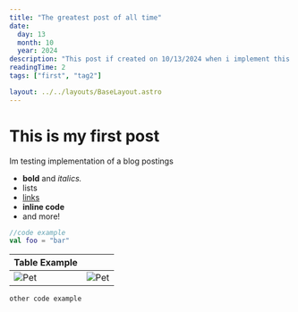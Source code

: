 ```yaml
---
title: "The greatest post of all time"
date:
  day: 13
  month: 10
  year: 2024
description: "This post if created on 10/13/2024 when i implement this feature on portfolio "
readingTime: 2
tags: ["first", "tag2"]

layout: ../../layouts/BaseLayout.astro
---
```


# This is my first post

Im testing implementation of a blog postings

- **bold** and _italics._
- lists
- [links](https://astro.build)
- **inline code**
- and more!

```kt
//code example
val foo = "bar"

```

| Table Example                                |                                              |
| -------------------------------------------- | -------------------------------------------- |
| ![Pet](https://picsum.photos/id/238/200/300) | ![Pet](https://picsum.photos/id/238/200/300) |

`other code example`

